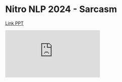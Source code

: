 # Nitro NLP 2024 - Sarcasm

[Link PPT](https://docs.google.com/presentation/d/1USZkhZI6eHMZkpGVDal15gUoyoYpbUCSLTn56sqpmrE/)

![Link PDF](https://github.com/fredtux/NLP_Sarcasm/blob/main/NLP.pdf)
